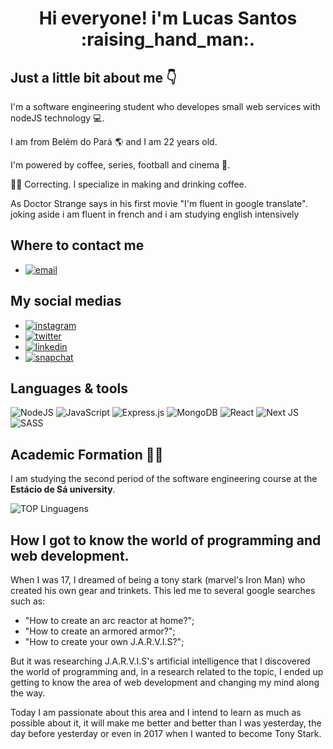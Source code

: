 <h1 align="center"> Hi everyone! i'm Lucas Santos :raising_hand_man:. </h1>


## Just a little bit about me :point_down:
 I'm a software engineering student who developes small web services with nodeJS technology 	:computer:.
 
 
 I am from Belém do Pará :earth_americas: and I am 22 years old.
 
 
 I'm powered by coffee, series, football and cinema :battery:.
 
 
 :man_facepalming: Correcting. I specialize in making and drinking coffee.
 
 As Doctor Strange says in his first movie "I'm fluent in google translate". joking aside i am fluent in french and i am studying english intensively
 
 ## Where to contact me
 - [![email](https://img.shields.io/badge/Gmail-D14836?style=for-the-badge&logo=gmail&logoColor=white)]()
 
 ## My social medias
 - [![instagram](https://img.shields.io/badge/Instagram-E4405F?style=for-the-badge&logo=instagram&logoColor=white)]()
 - [![twitter](https://img.shields.io/badge/Twitter-1DA1F2?style=for-the-badge&logo=twitter&logoColor=white)](https://google.com.br)
 - [![linkedin](https://img.shields.io/badge/LinkedIn-0077B5?style=for-the-badge&logo=linkedin&logoColor=white)]()
 - [![snapchat](https://img.shields.io/badge/Snapchat-FFFC00?style=for-the-badge&logo=snapchat&logoColor=white)]()

 
 ## Languages & tools
 ![NodeJS](https://img.shields.io/badge/node.js-6DA55F?style=for-the-badge&logo=node.js&logoColor=white)
 ![JavaScript](https://img.shields.io/badge/javascript-%23323330.svg?style=for-the-badge&logo=javascript&logoColor=%23F7DF1E)
 ![Express.js](https://img.shields.io/badge/express.js-%23404d59.svg?style=for-the-badge&logo=express&logoColor=%2361DAFB)
 ![MongoDB](https://img.shields.io/badge/MongoDB-%234ea94b.svg?style=for-the-badge&logo=mongodb&logoColor=white)
 ![React](https://img.shields.io/badge/react-%2320232a.svg?style=for-the-badge&logo=react&logoColor=%2361DAFB)
 ![Next JS](https://img.shields.io/badge/Next-black?style=for-the-badge&logo=next.js&logoColor=white)
 ![SASS](https://img.shields.io/badge/SASS-hotpink.svg?style=for-the-badge&logo=SASS&logoColor=white)
 
## Academic Formation :man_student:

I am studying the second period of the software engineering course at the **Estácio de Sá university**.

![TOP Linguagens](https://github-readme-stats.vercel.app/api/top-langs/?username=Lucas-Santos-Web-Developer&layout=compact&theme=dracula)



## How I got to know the world of programming and web development.
When I was 17, I dreamed of being a tony stark (marvel's Iron Man) who created his own gear and trinkets. This led me to several google searches such as:
- "How to create an arc reactor at home?";
- "How to create an armored armor?";
- "How to create your own J.A.R.V.I.S?";

But it was researching J.A.R.V.I.S's artificial intelligence that I discovered the world of programming and, in a research related to the topic, I ended up getting to know the area of web development and changing my mind along the way.

Today I am passionate about this area and I intend to learn as much as possible about it, it will make me better and better than I was yesterday, the day before yesterday or even in 2017 when I wanted to become Tony Stark.
